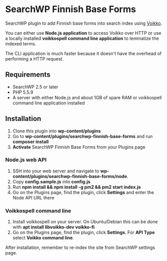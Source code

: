 # SearchWP Finnish Base Forms

SearchWP plugin to add Finnish base forms into search index using [Voikko](https://voikko.puimula.org/).

You can either use **Node.js application** to access Voikko over HTTP or use a locally installed **voikkospell command line application** to lemmatize the indexed terms.

The CLI application is much faster because it doesn't have the overhead of performing a HTTP request.

## Requirements

* SearchWP 2.5 or later
* PHP 5.5.9
* A server with either Node.js and about 1GB of spare RAM or voikkospell command line application installed

## Installation

1. Clone this plugin into **wp-content/plugins**
2. Go to **wp-content/plugins/searchwp-finnish-base-forms** and run **composer install**
3. **Activate** SearchWP Finnish Base Forms from your Plugins page

### Node.js web API

1. SSH into your web server and navigate to **wp-content/plugins/searchwp-finnish-base-forms/node**.
2. Copy **config.sample.js** into **config.js**
3. Run **npm install && npm install -g pm2 && pm2 start index.js**
4. Go on the Plugins page, find the plugin, click **Settings** and enter the Node API URL there

### Voikkospell command line

1. Install voikkospell on your server. On Ubuntu/Debian this can be done with **apt install libvoikko-dev voikko-fi**
2. Go on the Plugins page, find the plugin, click **Settings**. For **API Type** select **Voikko command line**.

After installation, remember to re-index the site from SearchWP settings page.

